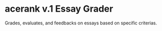 # acerank v.1 Essay Grader

Grades, evaluates, and feedbacks on essays based on specific criterias.

